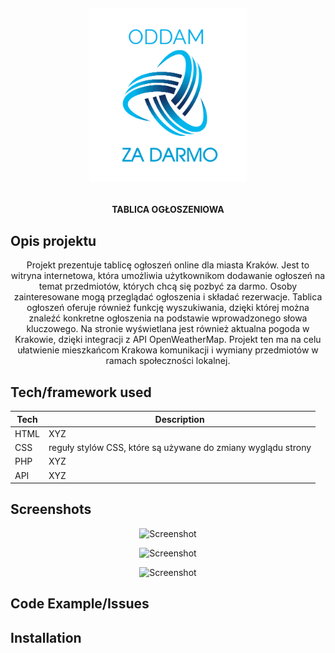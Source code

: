 <h1 align="center">

<br>

<p align="center">
<img src="https://github.com/grochot-agh/final-project-kapibary/blob/main/img/logomaker.png" width = 50% height = 50% alt="Logo">
</p>





</h1>

<h4 align="center">TABLICA OGŁOSZENIOWA</h4>


## Opis projektu 
<p align="center">
Projekt prezentuje tablicę ogłoszeń online dla miasta Kraków. Jest to witryna internetowa, która umożliwia użytkownikom dodawanie ogłoszeń na temat przedmiotów, których chcą się pozbyć za darmo. Osoby zainteresowane mogą przeglądać ogłoszenia i składać rezerwacje. Tablica ogłoszeń oferuje również funkcję wyszukiwania, dzięki której można znaleźć konkretne ogłoszenia na podstawie wprowadzonego słowa kluczowego. Na stronie wyświetlana jest również aktualna pogoda w Krakowie, dzięki integracji z API OpenWeatherMap. Projekt ten ma na celu ułatwienie mieszkańcom Krakowa komunikacji i wymiany przedmiotów w ramach społeczności lokalnej.
</p>

## Tech/framework used 

| Tech                                                    | Description                              |
| ------------------------------------------------------- | ---------------------------------------- |
| HTML                           | XYZ   |
| CSS                           | reguły stylów CSS, które są używane do zmiany wyglądu strony  |
| PHP                           | XYZ   |
| API                           | XYZ   |


## Screenshots

<p align="center">
    <img src="" alt="Screenshot">
</p>

<p align="center">
    <img src="" alt="Screenshot">
</p>

<p align="center">
    <img src="" alt="Screenshot">
</p>

## Code Example/Issues


## Installation




